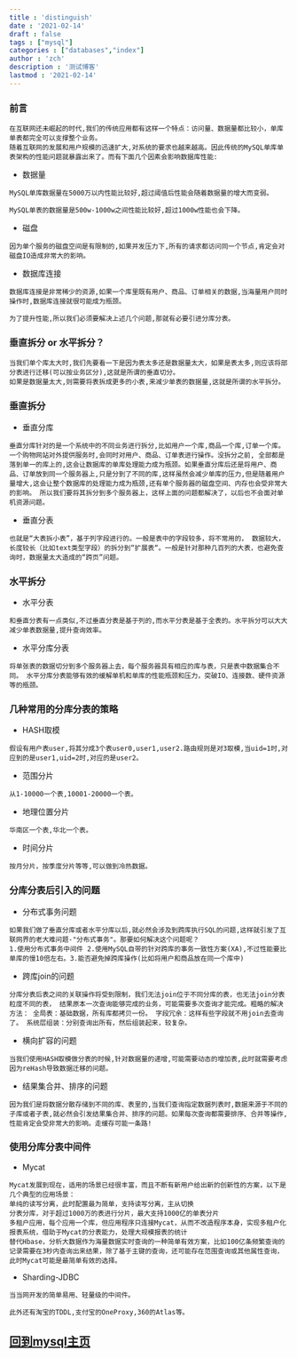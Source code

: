 ```yaml
---
title : 'distinguish'
date : '2021-02-14'
draft : false
tags : ["mysql"]
categories : ["databases","index"]
author : 'zch'
description : '测试博客'
lastmod : '2021-02-14'
---
```



### 前言
```
在互联网还未崛起的时代,我们的传统应用都有这样一个特点：访问量、数据量都比较小，单库单表都完全可以支撑整个业务。
随着互联网的发展和用户规模的迅速扩大,对系统的要求也越来越高。因此传统的MySQL单库单表架构的性能问题就暴露出来了。而有下面几个因素会影响数据库性能:

```

+ 数据量
```
MySQL单库数据量在5000万以内性能比较好,超过阈值后性能会随着数据量的增大而变弱。
```

```
MySQL单表的数据量是500w-1000w之间性能比较好,超过1000w性能也会下降。
```

+ 磁盘
```
因为单个服务的磁盘空间是有限制的,如果并发压力下,所有的请求都访问同一个节点,肯定会对磁盘IO造成非常大的影响。
```

+ 数据库连接
```
数据库连接是非常稀少的资源,如果一个库里既有用户、商品、订单相关的数据,当海量用户同时操作时,数据库连接就很可能成为瓶颈。
```

```
为了提升性能,所以我们必须要解决上述几个问题,那就有必要引进分库分表。
```

### 垂直拆分 or 水平拆分？
```
当我们单个库太大时,我们先要看一下是因为表太多还是数据量太大，如果是表太多,则应该将部分表进行迁移(可以按业务区分),这就是所谓的垂直切分。
如果是数据量太大,则需要将表拆成更多的小表,来减少单表的数据量,这就是所谓的水平拆分。

```


### 垂直拆分

+ 垂直分库
```
垂直分库针对的是一个系统中的不同业务进行拆分,比如用户一个库,商品一个库,订单一个库。 一个购物网站对外提供服务时,会同时对用户、商品、订单表进行操作。没拆分之前, 全部都是落到单一的库上的,这会让数据库的单库处理能力成为瓶颈。如果垂直分库后还是将用户、商品、订单放到同一个服务器上,只是分到了不同的库,这样虽然会减少单库的压力,但是随着用户量增大,这会让整个数据库的处理能力成为瓶颈,还有单个服务器的磁盘空间、内存也会受非常大的影响。 所以我们要将其拆分到多个服务器上，这样上面的问题都解决了，以后也不会面对单机资源问题。

```


+ 垂直分表
```
也就是“大表拆小表”，基于列字段进行的。一般是表中的字段较多，将不常用的， 数据较大，长度较长（比如text类型字段）的拆分到“扩展表“。一般是针对那种几百列的大表，也避免查询时，数据量太大造成的“跨页”问题。

```

### 水平拆分

+ 水平分表

```
和垂直分表有一点类似,不过垂直分表是基于列的,而水平分表是基于全表的。水平拆分可以大大减少单表数据量,提升查询效率。
```

+ 水平分库分表

```
将单张表的数据切分到多个服务器上去，每个服务器具有相应的库与表，只是表中数据集合不同。 水平分库分表能够有效的缓解单机和单库的性能瓶颈和压力，突破IO、连接数、硬件资源等的瓶颈。
```

### 几种常用的分库分表的策略

+ HASH取模
```
假设有用户表user,将其分成3个表user0,user1,user2.路由规则是对3取模,当uid=1时,对应到的是user1,uid=2时,对应的是user2。
```

+ 范围分片

```
从1-10000一个表,10001-20000一个表。
```

+ 地理位置分片

```
华南区一个表,华北一个表。
```

+ 时间分片

```
按月分片，按季度分片等等,可以做到冷热数据。
```


### 分库分表后引入的问题

+ 分布式事务问题
```
如果我们做了垂直分库或者水平分库以后,就必然会涉及到跨库执行SQL的问题,这样就引发了互联网界的老大难问题-"分布式事务"。那要如何解决这个问题呢？
1.使用分布式事务中间件 2.使用MySQL自带的针对跨库的事务一致性方案(XA),不过性能要比单库的慢10倍左右。3.能否避免掉跨库操作(比如将用户和商品放在同一个库中)

```


+ 跨库join的问题

```
分库分表后表之间的关联操作将受到限制，我们无法join位于不同分库的表，也无法join分表粒度不同的表， 结果原本一次查询能够完成的业务，可能需要多次查询才能完成。粗略的解决方法： 全局表：基础数据，所有库都拷贝一份。 字段冗余：这样有些字段就不用join去查询了。 系统层组装：分别查询出所有，然后组装起来，较复杂。

```

+ 横向扩容的问题

```
当我们使用HASH取模做分表的时候,针对数据量的递增,可能需要动态的增加表,此时就需要考虑因为reHash导致数据迁移的问题。
```

+ 结果集合并、排序的问题

```
因为我们是将数据分散存储到不同的库、表里的,当我们查询指定数据列表时,数据来源于不同的子库或者子表,就必然会引发结果集合并、排序的问题。如果每次查询都需要排序、合并等操作,性能肯定会受非常大的影响。走缓存可能一条路!

```

### 使用分库分表中间件



+ Mycat

```
Mycat发展到现在，适用的场景已经很丰富，而且不断有新用户给出新的创新性的方案，以下是几个典型的应用场景：
单纯的读写分离，此时配置最为简单，支持读写分离，主从切换
分表分库，对于超过1000万的表进行分片，最大支持1000亿的单表分片
多租户应用，每个应用一个库，但应用程序只连接Mycat，从而不改造程序本身，实现多租户化报表系统，借助于Mycat的分表能力，处理大规模报表的统计
替代Hbase，分析大数据作为海量数据实时查询的一种简单有效方案，比如100亿条频繁查询的记录需要在3秒内查询出来结果，除了基于主键的查询，还可能存在范围查询或其他属性查询，此时Mycat可能是最简单有效的选择。

```


+ Sharding-JDBC

```
当当网开发的简单易用、轻量级的中间件。
```

```
此外还有淘宝的TDDL,支付宝的OneProxy,360的Atlas等。
```




















## [回到mysql主页](./index.md)
